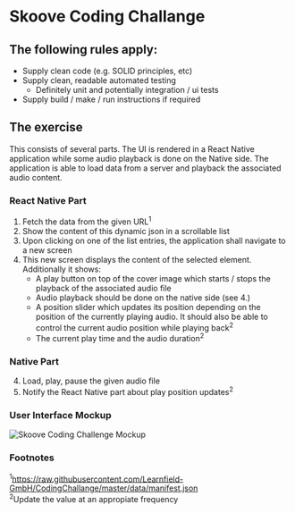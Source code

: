 # Skoove Coding Challange

## The following rules apply:

- Supply clean code (e.g. SOLID principles, etc)
- Supply clean, readable automated testing 
  - Definitely unit and potentially integration / ui tests
- Supply build / make / run instructions if required

## The exercise

This consists of several parts. The UI is rendered in a React Native application while some audio playback is done on the Native side. The application is able to load data from a server and playback the associated audio content.

### React Native Part

1. Fetch the data from the given URL<sup>1</sup>
2. Show the content of this dynamic json in a scrollable list
3. Upon clicking on one of the list entries, the application shall navigate to a new screen
4. This new screen displays the content of the selected element. Additionally it shows:
   - A play button on top of the cover image which starts / stops the playback of the associated audio file
   - Audio playback should be done on the native side (see 4.)
   - A position slider which updates its position depending on the position of the currently playing audio. It should also be able to control the current audio position while playing back<sup>2</sup>
   - The current play time and the audio duration<sup>2</sup> 

### Native Part 

4. Load, play, pause the given audio file
5. Notify the React Native part about play position updates<sup>2</sup>

### User Interface Mockup
![Skoove Coding Challenge Mockup][logo]

### Footnotes

<sup>1</sup>https://raw.githubusercontent.com/Learnfield-GmbH/CodingChallange/master/data/manifest.json  
<sup>2</sup>Update the value at an appropiate frequency

[logo]: https://raw.githubusercontent.com/Learnfield-GmbH/CodingChallange/master/mockup.jpg
